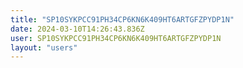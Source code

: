 ```yaml
---
title: "SP10SYKPCC91PH34CP6KN6K409HT6ARTGFZPYDP1N"
date: 2024-03-10T14:26:43.836Z
user: SP10SYKPCC91PH34CP6KN6K409HT6ARTGFZPYDP1N
layout: "users"
---
```

    